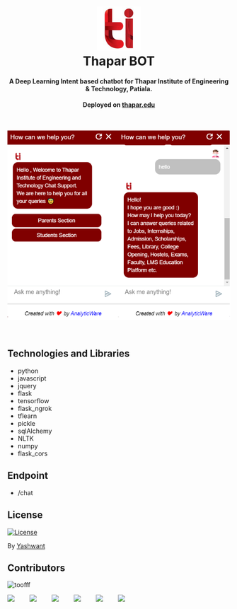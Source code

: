 <h1 align="center">
  <br>
  <a href="http://thapar.edu"><img src="./static-img/logo.png" alt="logo" width="100"></a>
  <br>
    Thapar BOT
  <br>
</h1>

<h4 align="center">A Deep Learning Intent based chatbot for Thapar Institute of Engineering & Technology, Patiala.</h4>
<h4 align="center">Deployed on <a href="http://thapar.edu">thapar.edu</a></h4>
<br />

![screens](./static-img/screen.png)

<br />

## Technologies and Libraries

- python
- javascript
- jquery
- flask
- tensorflow
- flask_ngrok
- tflearn
- pickle
- sqlAlchemy
- NLTK
- numpy
- flask_cors

## Endpoint

- /chat

## License

[![License](https://img.shields.io/badge/license-MIT-blue.svg)](/LICENSE.md)

By [Yashwant](https://github.com/meyash)

## Contributors

<img src="https://avatars3.githubusercontent.com/u/21121279?s=460&u=f0450278b2b569c4443ab8ee03f9dff7015da5bf&v=4" width="100px;" alt="toofff"/><br />

<a href="https://meyash.xyz/" style="margin-right:30px;"><img src="https://meyash.xyz/assets/icons/siteicon.png" width="25"></a>
<a href="https://meyash.xyz/resume.pdf" style="margin-right:30px;"><img src="https://cdn.jsdelivr.net/npm/simple-icons@v3/icons/libreoffice.svg" width="25"></a> 
<a href="https://www.linkedin.com/in/meyash21/" style="margin-right:30px;"><img src="https://cdn.jsdelivr.net/npm/simple-icons@v3/icons/linkedin.svg" width="25"></a>
<a href="https://twitter.com/meyash21" style="margin-right:30px;"><img src="https://cdn.jsdelivr.net/npm/simple-icons@v3/icons/twitter.svg" width="25"></a>
<a href="https://www.instagram.com/meyash21/" style="margin-right:30px;"><img src="https://cdn.jsdelivr.net/npm/simple-icons@v3/icons/instagram.svg" width="25"></a>
<a href="https://www.codechef.com/users/meyash21" style="margin-right:30px;"><img src="https://cdn.jsdelivr.net/npm/simple-icons@v3/icons/codechef.svg" width="25"></a>  
